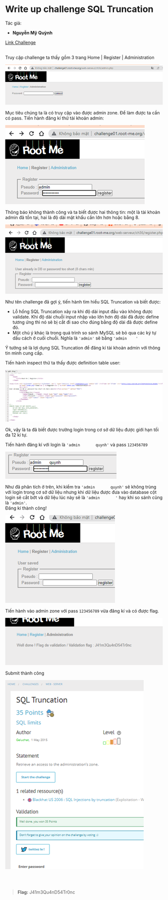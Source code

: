 # Write up challenge SQL Truncation

Tác giả:
- **Nguyễn Mỹ Quỳnh** <br>

  
[Link Challenge](https://www.root-me.org/en/Challenges/Web-Server/SQL-Truncation)<br>
</br>

Truy cập challenge ta thấy gồm 3 trang Home | Register | Administration 

<img src="./img/1.png" alt="normal_acc_TRAbID"/> 

Mục tiêu chúng ta là có truy cập vào được admin zone. Để làm được ta cần có pass. Tiến hành đăng kí thử tài khoản admin:

<img src="./img/2.png" alt="normal_acc_TRAbID"/> 

<div style = "page-break-after: always;"></div>

Thông báo không thành công và ta biết được hai thông tin: một là tài khoản admin đã tồn tại, hai là độ dài mật khẩu cần lớn hơn hoặc bằng 8.

<img src="./img/3.png" alt="normal_acc_TRAbID"/> 

Như tên challenge đã gợi ý, tiến hành tìm hiểu SQL Truncation và biết được:
- Lỗ hổng SQL Truncation xảy ra khi độ dài input đầu vào không được validate. Khi độ dài chuỗi input nhập vào lớn hơn độ dài đã được define tương ứng thì nó sẽ bị cắt đi sao cho đúng bằng độ dài đã được define đó. 
- Một chú ý khác là trong quá trình so sánh MySQL sẽ bỏ qua các ký tự dấu cách ở cuối chuỗi. Nghĩa là `'admin'` sẽ bằng `'admin    ' `  
 

Ý tưởng sẽ là lợi dụng SQL Truncation để đăng kí tài khoản admin với thông tin mình cung cấp.

Tiến hành inspect thử ta thấy được definition table user: 

<img src="./img/4.png" alt="normal_acc_TRAbID"/> 

Ok, vậy là ta đã biết được trường login trong cơ sở dữ liệu được giới hạn tối đa 12 kí tự.

Tiến hành đăng kí với login là `'admin       quynh'` và pass `123456789` 

<img src="./img/5.png" alt="normal_acc_TRAbID"/>

<div style = "page-break-after: always;"></div>

Như đã phân tích ở trên, khi kiểm tra  `'admin       quynh'` sẽ không trùng với login trong cơ sở dữ liệu nhưng khi dữ liệu được đưa vào database cột login sẽ cắt bớt và dữ liệu lúc này sẽ là `'admin       '` hay khi so sánh cũng là `'admin'`.
<br> Đăng kí thành công!

<img src="./img/6.png" alt="normal_acc_TRAbID"/>

Tiến hành vào admin zone với pass `123456789` vừa đăng kí và có được flag.

<img src="./img/7.png" alt="normal_acc_TRAbID"/>

<div style = "page-break-after: always;"></div>

Submit thành công 

<img src="./img/9.png" alt="normal_acc_TRAbID"/>

<br><br>

> **Flag:** J41m3Qu4nD54Tr0nc
